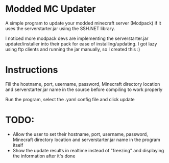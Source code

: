 # Modded MC Updater
A simple program to update your modded minecraft server (Modpack) if it uses the serverstarter.jar using the SSH.NET library.

I noticed more modpack devs are implementing the serverstarter.jar updater/installer into their pack for ease of installing/updating. I got lazy using ftp clients and running the jar manually, so I created this :)

# Instructions
Fill the hostname, port, username, password, Minecraft directory location and serverstarter.jar name in the source before compiling to work properly

Run the program, select the .yaml config file and click update

# TODO:
- Allow the user to set their hostname, port, username, password, Minecraft directory location and serverstarter.jar name in the program itself
- Show the update results in realtime instead of "freezing" and displaying the information after it's done
